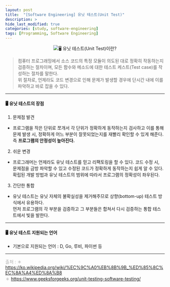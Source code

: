 ```yaml
---
layout: post
title:  "[Software Engineering] 유닛 테스트(Unit Test)"
description: >
hide_last_modified: true
categories: [study, software-engineering]
tags: [Programming, Software Engineering]
---
```


<p align="center">
  <img src="../../../assets/img/blog/software_engineering/unit_test.png>
</p>

-----

#### 🖥️ 유닛 테스트(Unit Test)이란?

> 컴퓨터 프로그래밍에서 소스 코드의 특정 모듈이 의도된 대로 정확히 작동하는지 검증하는 절차이며, 모든 함수와 메소드에 대한 테스트 케스트(Test case)를 작성하는 절차를 말한다. <br>
위 절차로, 언제라도 코드 변경으로 인해 문제가 발생할 경우에 단시간 내에 이를 파악하고 바로 잡을 수 있다.

----

#### 🖥️ 유닛 테스트의 장점

1. 문제점 발견
  - 프로그램을 작은 단위로 쪼개서 각 단위가 정확하게 동작하는지 검사하고 이를 통해 문제 발생 시, 정확하게 어느 부분이 잘못되었는지를 재빨리 확인할 수 있게 해준다. <br>
  즉 **프로그램의 안정성이 높아진다.**

2. 쉬운 변경
  - 프로그래머는 언제라도 유닛 테스트를 믿고 리팩토링을 할 수 있다. 코드 수정 시, 문제점을 금방 파악할 수 있고 수정된 코드가 정확하게 동작하는지 쉽게 알 수 있다. <br>
  확립된 개발 방법과 유닛 테스트의 범위에 따라서 프로그램의 정확성이 좌우된다.
  
3. 간단한 통합
  - 유닛 테스트는 유닛 자체의 불확실성을 제거해주므로 상향(bottom-up) 테스트 방식에서 유용하다. <br>
  먼저 프로그램의 각 부분을 검증하고 그 부분들은 합쳐서 다시 검증하는 통합 테스트에서 빛을 발한다.

----

#### 🖥️ 유닛 테스트 지원되는 언어

- 기본으로 지원되는 언어 : D, Go, 루비, 파이썬 등

-----
<span style="color:darkgray">출처 : 
＊ https://ko.wikipedia.org/wiki/%EC%9C%A0%EB%8B%9B_%ED%85%8C%EC%8A%A4%ED%8A%B8 <br>
＊ https://www.geeksforgeeks.org/unit-testing-software-testing/ <br>
</span> 